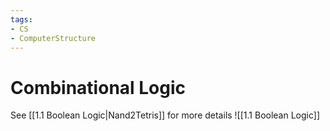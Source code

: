 ```yaml
---
tags:
- CS
- ComputerStructure
---
```

Combinational Logic
===
See [[1.1 Boolean Logic|Nand2Tetris]] for more details
![[1.1 Boolean Logic]]